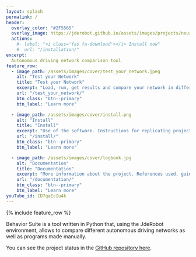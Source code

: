 ```yaml
---
layout: splash
permalink: /
header:
  overlay_color: "#2F5565"
  overlay_image: https://jderobot.github.io/assets/images/projects/neural_behavior/autonomous.jpeg
  actions:
    #- label: "<i class='fas fa-download'></i> Install now"
    #  url: "/installation/"
excerpt: 
  Autonomous driving network comparison tool
feature_row:
  - image_path: /assets/images/cover/test_your_network.jpeg
    alt: "Test your Network"
    title: "Test your Network"
    excerpt: "Load, run, get results and compare your network in different environments."
    url: "/test_your_network/"
    btn_class: "btn--primary"
    btn_label: "Learn more"

  - image_path: /assets/images/cover/install.png
    alt: "Install"
    title: "Install"
    excerpt: "Use of the software. Instructions for replicating project content."
    url: "/install/"
    btn_class: "btn--primary"
    btn_label: "Learn more"

  - image_path: /assets/images/cover/logbook.jpg
    alt: "Documentation"
    title: "Documentation"
    excerpt: "More information about the project. References used, guides, articles, etc."
    url: "/documentation/"
    btn_class: "btn--primary"
    btn_label: "Learn more"   
youTube_id: ID7qaEcIu4k
---
```


{% include feature_row %}

Behavior Suite is a tool written in Python that, using the JdeRobot environment, allows to compare different autonomous driving networks as well as programs made manually.

You can see the project status in the [GitHub repository here](https://github.com/JdeRobot/BehaviorSuite).

